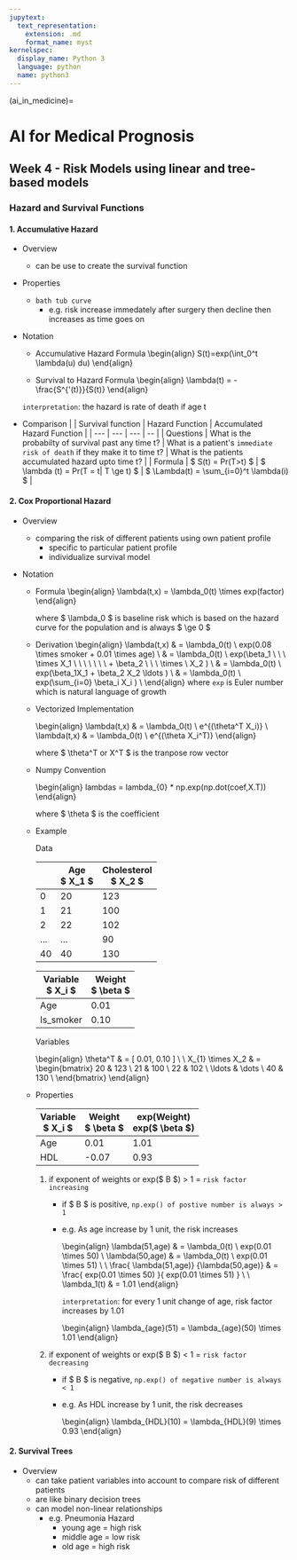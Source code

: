 ```yaml
---
jupytext:
  text_representation:
    extension: .md
    format_name: myst
kernelspec:
  display_name: Python 3
  language: python
  name: python3
---
```

(ai_in_medicine)=

# AI for Medical Prognosis #

## Week 4 - Risk Models using linear and tree-based models

### Hazard and Survival Functions

#### 1. Accumulative Hazard  
- Overview 
    - can be use to create the survival function
- Properties
    - `bath tub curve`
        - e.g. risk increase immedately after surgery then decline then increases as time goes on
- Notation
    - Accumulative Hazard Formula
        \begin{align}
        S(t)=exp(\int_0^t \lambda(u) du) 
        \end{align}

    - Survival to Hazard Formula
        \begin{align}
        \lambda(t) = - \frac{S^{'(t)}}{S(t)}
        \end{align}

   `interpretation`: the hazard is rate of death if age t

- Comparison
| | Survival function | Hazard Function | Accumulated Hazard Function |
| --- | --- | --- | -- |
| Questions | What is the probabilty of survival past any time t? | What is a patient's `immediate risk of death` if they make it to time t? | What is the patients accumulated hazard upto time t? | 
| Formula | $ S(t) = Pr(T>t) $ | $ \lambda (t) = Pr(T = t| T \ge t) $ | $ \Lambda(t) = \sum_{i=0}^t \lambda(i) $ | 


#### 2. Cox Proportional Hazard
- Overview 
    - comparing the risk of different patients using own patient profile
        - specific to particular patient profile
        - individualize survival model

- Notation
    - Formula 
        \begin{align}
        \lambda(t,x) = \lambda_0(t) \times exp(factor)
        \end{align}
        
        where $ \lambda_0 $ is baseline risk which is based on the hazard curve for the population and is always $ \ge 0 $
    
    - Derivation 
        \begin{align}
        \lambda(t,x) & = \lambda_0(t) \ exp(0.08 \times smoker + 0.01 \times age) \\
        & = \lambda_0(t) \ exp(\beta_1 \ \ \ \times X_1 \ \ \ \ \ \ \ + \beta_2 \ \ \ \times \  X_2 ) \\
        & = \lambda_0(t) \ exp(\beta_1X_1 + \beta_2 X_2 \ldots ) \\
        & = \lambda_0(t) \ exp(\sum_{i=0} \beta_i X_i ) \\
        \end{align}
        where `exp` is Euler number which is natural language of growth 
        
    - Vectorized Implementation 
    
        \begin{align}
        \lambda(t,x) & = \lambda_0(t) \ e^{(\theta^T X_i)} \\
        \lambda(t,x) & = \lambda_0(t) \ e^{(\theta X_i^T)}
        \end{align}
        
        where $ \theta^T or X^T $ is the tranpose row vector 
        
    - Numpy Convention
    
        \begin{align}
        lambdas = lambda_{0} * np.exp(np.dot(coef,X.T))
        \end{align}
        
        where $ \theta $ is the coefficient 
        
    - Example 
        
        Data
        
        |     | Age <br/> $ X_1 $ | Cholesterol <br/> $ X_2 $ |
        | --- | --- | --- |
        | 0  | 20   | 123 |
        | 1  | 21   | 100 |
        | 2  | 22   | 102 |
        | ... | ... | 90  |
        | 40 | 40   | 130 |
        
        | Variable <br/> $ X_i $ | Weight <br/> $ \beta $ | 
        | --- | --- |
        | Age | 0.01 |
        | Is_smoker| 0.10 |
       
        Variables 
        
        \begin{align}
        \theta^T & = [ 0.01, 0.10 ]
        \\
        \\
        X_{1} \times X_2 & = \begin{bmatrix} 
         20 & 123 \\
         21 & 100 \\
         22 & 102 \\
         \ldots & \dots \\
         40 & 130 \\
        \end{bmatrix}
        \end{align}
    
    - Properties 
        
        | Variable <br/> $ X_i $ | Weight <br/> $ \beta $ | exp(Weight) <br/> exp($ \beta $) |
        | --- | --- | --- |
        | Age | 0.01 | 1.01 |
        | HDL | -0.07 | 0.93 |
        
        1. if exponent of weights or exp($ B $) > 1 = `risk factor increasing`
            - if $ B $ is positive, `np.exp() of postive number is always > 1`
            - e.g. As age increase by 1 unit, the risk increases 
                
                \begin{align}
                \lambda(51,age) & = \lambda_0(t) \ exp(0.01 \times 50) \\
                \lambda(50,age) & = \lambda_0(t) \ exp(0.01 \times 51) \\ 
                \\
                \frac{ \lambda(51,age)} {\lambda(50,age)} & =
                \frac{  exp(0.01 \times 50)  }{ exp(0.01 \times 51)   } \\
                \\
                \lambda_1(t) & = 1.01
                \end{align}
                
                `interpretation`: for every 1 unit change of age, risk factor increases by 1.01
                
                \begin{align}
                \lambda_{age}(51)  = \lambda_{age}(50) \times 1.01
                \end{align}
                
        1. if exponent of weights or exp($ B $) < 1 = `risk factor decreasing` 
            - if $ B $ is negative, `np.exp() of negative number is always < 1`
            - e.g. As HDL increase by 1 unit, the risk decreases 
            
                \begin{align}
                \lambda_{HDL}(10)  = \lambda_{HDL}(9) \times 0.93
                \end{align}
        
#### 2. Survival Trees 
- Overview
    - can take patient variables into account to compare risk of different patients
    - are like binary decision trees
    - can model non-linear relationships
        - e.g. Pneumonia Hazard 
            - young age = high risk
            - middle age = low risk
            - old age = high risk
